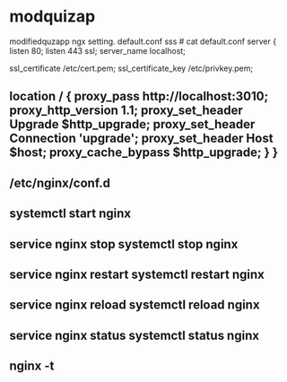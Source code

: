 # modquizap
modifiedquzapp
ngx setting.
default.conf
sss # cat default.conf
server {
  listen       80;
  listen       443 ssl;
  server_name  localhost;

  ssl_certificate   /etc/cert.pem;
  ssl_certificate_key  /etc/privkey.pem;

location / {
    proxy_pass http://localhost:3010;
    proxy_http_version 1.1;
    proxy_set_header Upgrade $http_upgrade;
    proxy_set_header Connection 'upgrade';
    proxy_set_header Host $host;
    proxy_cache_bypass $http_upgrade;
  }
}
-------------------
/etc/nginx/conf.d
-------------------
systemctl start nginx
----------
service nginx stop
systemctl stop nginx
-----------------

service nginx restart
systemctl restart nginx
-----------
service nginx reload
systemctl reload nginx
---
service nginx status
systemctl status nginx
----------
nginx -t
--------
